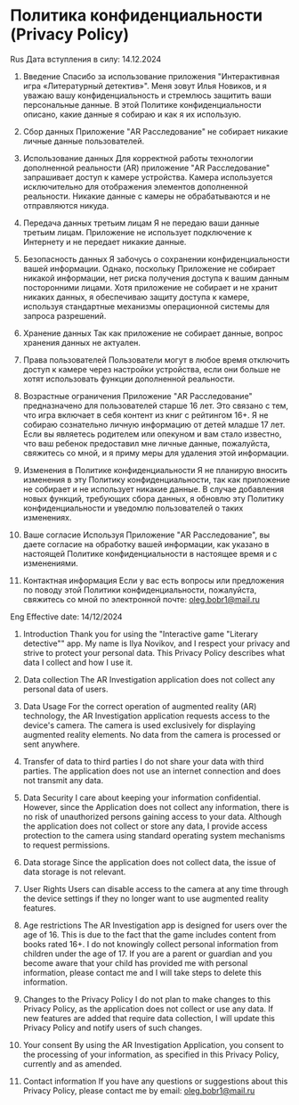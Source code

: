 # Политика конфиденциальности (Privacy Policy)
Rus
Дата вступления в силу: 14.12.2024

1. Введение
Спасибо за использование приложения "Интерактивная игра «Литературный детектив»". Меня зовут Илья Новиков, и я уважаю вашу конфиденциальность и стремлюсь защитить ваши персональные данные. В этой Политике конфиденциальности описано, какие данные я собираю и как я их использую.

2. Сбор данных
Приложение "AR Расследование" не собирает никакие личные данные пользователей.

3. Использование данных
Для корректной работы технологии дополненной реальности (AR) приложение "AR Расследование" запрашивает доступ к камере устройства. Камера используется исключительно для отображения элементов дополненной реальности. Никакие данные с камеры не обрабатываются и не отправляются никуда.

4. Передача данных третьим лицам
Я не передаю ваши данные третьим лицам. Приложение не использует подключение к Интернету и не передает никакие данные.

5. Безопасность данных
Я забочусь о сохранении конфиденциальности вашей информации. Однако, поскольку Приложение не собирает никакой информации, нет риска получения доступа к вашим данным посторонними лицами.
Хотя приложение не собирает и не хранит никаких данных, я обеспечиваю защиту доступа к камере, используя стандартные механизмы операционной системы для запроса разрешений.

6. Хранение данных
Так как приложение не собирает данные, вопрос хранения данных не актуален.

7. Права пользователей
Пользователи могут в любое время отключить доступ к камере через настройки устройства, если они больше не хотят использовать функции дополненной реальности.

8. Возрастные ограничения
Приложение "AR Расследование" предназначено для пользователей старше 16 лет. Это связано с тем, что игра включает в себя контент из книг с рейтингом 16+. Я не собираю сознательно личную информацию от детей младше 17 лет. Если вы являетесь родителем или опекуном и вам стало известно, что ваш ребенок предоставил мне личные данные, пожалуйста, свяжитесь со мной, и я приму меры для удаления этой информации.

9. Изменения в Политике конфиденциальности
Я не планирую вносить изменения в эту Политику конфиденциальности, так как приложение не собирает и не использует никакие данные. В случае добавления новых функций, требующих сбора данных, я обновлю эту Политику конфиденциальности и уведомлю пользователей о таких изменениях.

10. Ваше согласие 
Используя Приложение "AR Расследование", вы даете согласие на обработку вашей информации, как указано в настоящей Политике конфиденциальности в настоящее время и с изменениями.

11. Контактная информация
Если у вас есть вопросы или предложения по поводу этой Политики конфиденциальности, пожалуйста, свяжитесь со мной по электронной почте: oleg.bobr1@mail.ru


Eng
Effective date: 14/12/2024

1. Introduction
Thank you for using the "Interactive game "Literary detective"" app. My name is Ilya Novikov, and I respect your privacy and strive to protect your personal data. This Privacy Policy describes what data I collect and how I use it.

2. Data collection
The AR Investigation application does not collect any personal data of users.

3. Data Usage
For the correct operation of augmented reality (AR) technology, the AR Investigation application requests access to the device's camera. The camera is used exclusively for displaying augmented reality elements. No data from the camera is processed or sent anywhere.

4. Transfer of data to third parties
I do not share your data with third parties. The application does not use an internet connection and does not transmit any data.

5. Data Security
I care about keeping your information confidential. However, since the Application does not collect any information, there is no risk of unauthorized persons gaining access to your data.
Although the application does not collect or store any data, I provide access protection to the camera using standard operating system mechanisms to request permissions.

6. Data storage
Since the application does not collect data, the issue of data storage is not relevant.

7. User Rights
Users can disable access to the camera at any time through the device settings if they no longer want to use augmented reality features.

8. Age restrictions
The AR Investigation app is designed for users over the age of 16. This is due to the fact that the game includes content from books rated 16+. I do not knowingly collect personal information from children under the age of 17. If you are a parent or guardian and you become aware that your child has provided me with personal information, please contact me and I will take steps to delete this information.

9. Changes to the Privacy Policy
I do not plan to make changes to this Privacy Policy, as the application does not collect or use any data. If new features are added that require data collection, I will update this Privacy Policy and notify users of such changes.

10. Your consent
By using the AR Investigation Application, you consent to the processing of your information, as specified in this Privacy Policy, currently and as amended.

11. Contact information
If you have any questions or suggestions about this Privacy Policy, please contact me by email: oleg.bobr1@mail.ru 
